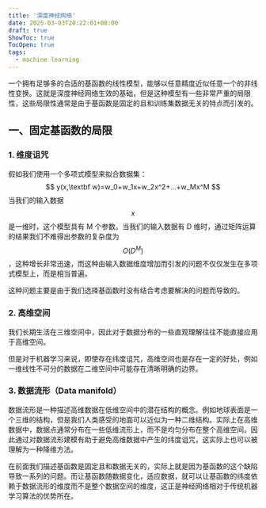 ```yaml
---
title: '深度神经网络'
date: 2025-03-03T20:22:01+08:00
draft: true
ShowToc: true
TocOpen: true
tags:
  - machine learning
---
```






一个拥有足够多的合适的基函数的线性模型，能够以任意精度近似任意一个的非线性变换。这就是深度神经网络生效的基础，但是这种模型有一些非常严重的局限性，这些局限性通常是由于基函数是固定的且和训练集数据无关的特点而引发的。

## 一、固定基函数的局限

### 1. 维度诅咒

假如我们使用一个多项式模型来拟合数据集：
$$
y(x,\textbf w)=w_0+w_1x+w_2x^2+...+w_Mx^M
$$
当我们的输入数据 $$x$$ 是一维时，这个模型具有 M 个参数。当我们的输入数据有 D 维时，通过矩阵运算的结果我们不难得出参数的复杂度为 $$O(D^M)$$ ，这种增长非常迅速，而这种由输入数据维度增加而引发的问题不仅仅发生在多项式模型上，而是相当普遍。

这种问题主要是由于我们选择基函数时没有结合考虑要解决的问题而导致的。

### 2. 高维空间

我们长期生活在三维空间中，因此对于数据分布的一些直观理解往往不能直接应用于高维空间。

但是对于机器学习来说，即使存在纬度诅咒，高维空间也是存在一定的好处，例如一维线性不可分的数据在二维空间中可能存在清晰明确的边界。

### 3. 数据流形（Data manifold）

数据流形是一种描述高维数据在低维空间中的潜在结构的概念。例如地球表面是一个三维的结构，但是我们人类感受的地面可以近似为一种二维结构。实际上在高维数据中，数据点通常分布在一些低维流形上，而不是均匀分布在整个高维空间。因此通过对数据流形建模有助于避免高维数据中产生的纬度诅咒，这实际上也可以被理解为一种降维方法。

在前面我们描述基函数是固定且和数据无关的，实际上就是因为基函数的这个缺陷导致一系列的问题。而让基函数随数据变化，适应数据，就可以让基函数的纬度依赖于数据流形的维度而不是整个数据空间的维度，这正是神经网络相对于传统机器学习算法的优势所在。
